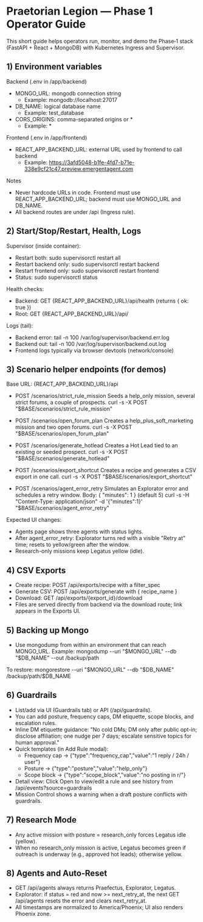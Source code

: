 # Praetorian Legion — Phase 1 Operator Guide

This short guide helps operators run, monitor, and demo the Phase‑1 stack (FastAPI + React + MongoDB) with Kubernetes Ingress and Supervisor.

## 1) Environment variables

Backend (.env in /app/backend)
- MONGO_URL: mongodb connection string
  - Example: mongodb://localhost:27017
- DB_NAME: logical database name
  - Example: test_database
- CORS_ORIGINS: comma-separated origins or *
  - Example: *

Frontend (.env in /app/frontend)
- REACT_APP_BACKEND_URL: external URL used by frontend to call backend
  - Example: https://3afd5048-b1fe-4fd7-b71e-338e9cf21c47.preview.emergentagent.com

Notes
- Never hardcode URLs in code. Frontend must use REACT_APP_BACKEND_URL; backend must use MONGO_URL and DB_NAME.
- All backend routes are under /api (Ingress rule).

## 2) Start/Stop/Restart, Health, Logs

Supervisor (inside container):
- Restart both: sudo supervisorctl restart all
- Restart backend only: sudo supervisorctl restart backend
- Restart frontend only: sudo supervisorctl restart frontend
- Status: sudo supervisorctl status

Health checks:
- Backend: GET {REACT_APP_BACKEND_URL}/api/health (returns { ok: true })
- Root:   GET {REACT_APP_BACKEND_URL}/api/

Logs (tail):
- Backend error: tail -n 100 /var/log/supervisor/backend.err.log
- Backend out:   tail -n 100 /var/log/supervisor/backend.out.log
- Frontend logs typically via browser devtools (network/console)

## 3) Scenario helper endpoints (for demos)
Base URL: {REACT_APP_BACKEND_URL}/api

- POST /scenarios/strict_rule_mission
  Seeds a help_only mission, several strict forums, a couple of prospects.
  curl -s -X POST "$BASE/scenarios/strict_rule_mission"

- POST /scenarios/open_forum_plan
  Creates a help_plus_soft_marketing mission and two open forums.
  curl -s -X POST "$BASE/scenarios/open_forum_plan"

- POST /scenarios/generate_hotlead
  Creates a Hot Lead tied to an existing or seeded prospect.
  curl -s -X POST "$BASE/scenarios/generate_hotlead"

- POST /scenarios/export_shortcut
  Creates a recipe and generates a CSV export in one call.
  curl -s -X POST "$BASE/scenarios/export_shortcut"

- POST /scenarios/agent_error_retry
  Simulates an Explorator error and schedules a retry window.
  Body: { "minutes": 1 } (default 5)
  curl -s -H "Content-Type: application/json" -d '{"minutes":1}' "$BASE/scenarios/agent_error_retry"

Expected UI changes:
- Agents page shows three agents with status lights.
- After agent_error_retry: Explorator turns red with a visible "Retry at" time; resets to yellow/green after the window.
- Research-only missions keep Legatus yellow (idle).

## 4) CSV Exports
- Create recipe: POST /api/exports/recipe with a filter_spec
- Generate CSV: POST /api/exports/generate with { recipe_name }
- Download: GET /api/exports/{export_id}/download
- Files are served directly from backend via the download route; link appears in the Exports UI.

## 5) Backing up Mongo
- Use mongodump from within an environment that can reach MONGO_URL.
  Example:
  mongodump --uri "$MONGO_URL" --db "$DB_NAME" --out /backup/path

To restore:
  mongorestore --uri "$MONGO_URL" --db "$DB_NAME" /backup/path/$DB_NAME

## 6) Guardrails
- List/add via UI (Guardrails tab) or API (/api/guardrails).
- You can add posture, frequency caps, DM etiquette, scope blocks, and escalation rules.
- Inline DM etiquette guidance: "No cold DMs; DM only after public opt-in; disclose affiliation; one nudge per 7 days; escalate sensitive topics for human approval."
- Quick templates (in Add Rule modal):
  - Frequency cap → {"type":"frequency_cap","value":"1 reply / 24h / user"}
  - Posture → {"type":"posture","value":"help_only"}
  - Scope block → {"type":"scope_block","value":"no posting in r/<subreddit>"}
- Detail view: Click Open to view/edit a rule and see history from /api/events?source=guardrails
- Mission Control shows a warning when a draft posture conflicts with guardrails.

## 7) Research Mode
- Any active mission with posture = research_only forces Legatus idle (yellow).
- When no research_only mission is active, Legatus becomes green if outreach is underway (e.g., approved hot leads); otherwise yellow.

## 8) Agents and Auto‑Reset
- GET /api/agents always returns Praefectus, Explorator, Legatus.
- Explorator: if status = red and now >= next_retry_at, the next GET /api/agents resets the error and clears next_retry_at.
- All timestamps are normalized to America/Phoenix; UI also renders Phoenix zone.